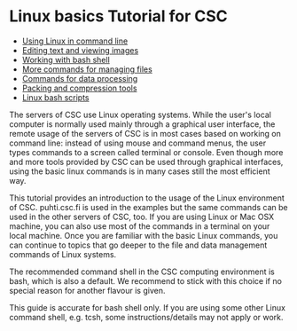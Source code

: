 # Linux basics Tutorial for CSC

* [Using Linux in command line](using-linux-in-command-line.md)
* [Editing text and viewing images](text-and-image-processing.md)
* [Working with bash shell](working-with-bash-shell.md)
* [More commands for managing files](more-commands-for-managing-files.md)
* [Commands for data processing](commands-for-data-processing.md)
* [Packing and compression tools](packing-and-compression-tools.md)
* [Linux bash scripts](linux-bash-scripts.md)

The servers of CSC use Linux operating systems. While the user's local 
computer is normally used mainly through a graphical user interface, 
the remote usage of the servers of CSC is in most cases based on 
working on command line: instead of using mouse and command menus, 
the user types commands to a screen called terminal or console. 
Even though more and more tools provided by CSC can be used through 
graphical interfaces, using the basic linux commands is in many 
cases still the most efficient way.

This tutorial provides an introduction to the usage of the Linux 
environment of CSC. puhti.csc.fi
is used in the examples but the same commands can be used in the 
other servers of CSC, too. If you are using Linux or Mac OSX 
machine, you can also use most of the commands in a terminal 
on your local machine. Once you are familiar with the basic 
Linux commands, you can continue to topics that go deeper 
to the file and data management commands of Linux systems.

The recommended command shell in the CSC computing environment 
is bash, which is also a default. We recommend 
to stick with this choice if no special reason for another flavour 
is given.

This guide is accurate for bash shell only. If you are using 
some other Linux command shell, e.g. tcsh, some 
instructions/details may not apply or work.
